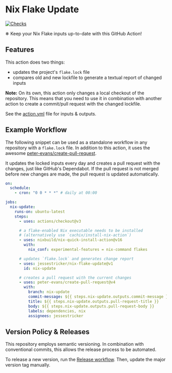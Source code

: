 # Nix Flake Update

[![Checks](https://github.com/jessestricker/nix-flake-update/actions/workflows/checks.yml/badge.svg?branch=main&event=push)](https://github.com/jessestricker/nix-flake-update/actions/workflows/checks.yml)

❄ Keep your Nix Flake inputs up-to-date with this GitHub Action!

## Features

This action does two things:

- updates the project's `flake.lock` file
- compares old and new lockfile to generate a textual report of changed inputs

**Note:** On its own, this action only changes a local checkout of the
repository. This means that you need to use it in combination with another
action to create a commit/pull request with the changed lockfile.

See the [action.yml](./action.yml) file for inputs & outputs.

## Example Workflow

The following snippet can be used as a standalone workflow in any repository
with a `flake.lock` file. In addition to this action, it uses the awesome
[peter-evans/create-pull-request](https://github.com/peter-evans/create-pull-request).

It updates the locked inputs every day and creates a pull request with the
changes, just like GitHub's Dependabot. If the pull request is not merged before
new changes are made, the pull request is updated automatically.

```yaml
on:
  schedule:
    - cron: "0 0 * * *" # daily at 00:00

jobs:
  nix-update:
    runs-on: ubuntu-latest
    steps:
      - uses: actions/checkout@v3

      # a flake-enabled Nix executable needs to be installed
      # (alternatively use `cachix/install-nix-action`)
      - uses: nixbuild/nix-quick-install-action@v16
        with:
          nix_conf: experimental-features = nix-command flakes

      # updates `flake.lock` and generates change report
      - uses: jessestricker/nix-flake-update@v1
        id: nix-update

      # creates a pull request with the current changes
      - uses: peter-evans/create-pull-request@v4
        with:
          branch: nix-update
          commit-message: ${{ steps.nix-update.outputs.commit-message }}
          title: ${{ steps.nix-update.outputs.pull-request-title }}
          body: ${{ steps.nix-update.outputs.pull-request-body }}
          labels: dependencies, nix
          assignees: jessestricker
```

## Version Policy & Releases

This repository employs semantic versioning. In combination with conventional
commits, this allows the release process to be automated.

To release a new version, run the
[Release workflow](https://github.com/jessestricker/nix-flake-update/actions/workflows/release.yml).
Then, update the major version tag manually.
